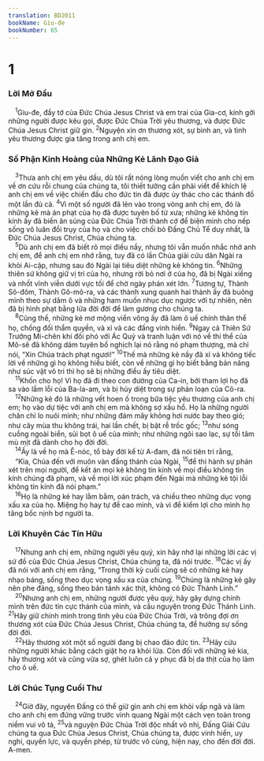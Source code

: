 ```yaml
---
translation: BD2011
bookName: Giu-đe 
bookNumber: 65
---
```


<div class="title"><h1>1</h1><h3>Lời Mở Ðầu</h3></div>
<span class="verse giu_1_1"> <sup>1</sup>Giu-đe, đầy tớ của Ðức Chúa Jesus Christ và em trai của Gia-cơ, kính gởi những người được kêu gọi, được Ðức Chúa Trời yêu thương, và được Ðức Chúa Jesus Christ giữ gìn. </span>
<span class="verse giu_1_2"><sup>2</sup>Nguyện xin ơn thương xót, sự bình an, và tình yêu thương được gia tăng trong anh chị em.<br/></span>
<div class="title"><h3>Số Phận Kinh Hoàng của Những Kẻ Lãnh Ðạo Giả</h3></div>
<span class="verse giu_1_3"> <sup>3</sup>Thưa anh chị em yêu dấu, dù tôi rất nóng lòng muốn viết cho anh chị em về ơn cứu rỗi chung của chúng ta, tôi thiết tưởng cần phải viết để khích lệ anh chị em về việc chiến đấu cho đức tin đã được ủy thác cho các thánh đồ một lần đủ cả. </span>
<span class="verse giu_1_4"><sup>4</sup>Vì một số người đã lẻn vào trong vòng anh chị em, đó là những kẻ mà án phạt của họ đã được tuyên bố từ xưa; những kẻ không tin kính ấy đã biến ân sủng của Ðức Chúa Trời thành cớ để biện minh cho nếp sống vô luân đồi trụy của họ và cho việc chối bỏ Ðấng Chủ Tể duy nhất, là Ðức Chúa Jesus Christ, Chúa chúng ta.<br/></span>
<span class="verse giu_1_5"> <sup>5</sup>Dù anh chị em đã biết rõ mọi điều nầy, nhưng tôi vẫn muốn nhắc nhở anh chị em, để anh chị em nhớ rằng, tuy đã có lần Chúa giải cứu dân Ngài ra khỏi Ai-cập, nhưng sau đó Ngài lại tiêu diệt những kẻ không tin. </span>
<span class="verse giu_1_6"><sup>6</sup>Những thiên sứ không giữ vị trí của họ, nhưng rời bỏ nơi ở của họ, đã bị Ngài xiềng và nhốt vĩnh viễn dưới vực tối để chờ ngày phán xét lớn. </span>
<span class="verse giu_1_7"><sup>7</sup>Tương tự, Thành Sô-đôm, Thành Gô-mô-ra, và các thành xung quanh hai thành ấy đã buông mình theo sự dâm ô và những ham muốn nhục dục ngược với tự nhiên, nên đã bị hình phạt bằng lửa đời đời để làm gương cho chúng ta.<br/></span>
<span class="verse giu_1_8"> <sup>8</sup>Cũng thế, những kẻ mơ mộng viển vông ấy đã làm ô uế chính thân thể họ, chống đối thẩm quyền, và xỉ vả các đấng vinh hiển. </span>
<span class="verse giu_1_9"><sup>9</sup>Ngay cả Thiên Sứ Trưởng Mi-chên khi đối phó với Ác Quỷ và tranh luận với nó về thi thể của Mô-sê đã không dám tuyên bố nghịch lại nó rằng nó phạm thượng, mà chỉ nói, “Xin Chúa trách phạt ngươi!” </span>
<span class="verse giu_1_10"><sup>10</sup>Thế mà những kẻ nầy đã xỉ vả không tiếc lời về những gì họ không hiểu biết, còn về những gì họ biết bằng bản năng như súc vật vô tri thì họ sẽ bị những điều ấy tiêu diệt.<br/></span>
<span class="verse giu_1_11"> <sup>11</sup>Khốn cho họ! Vì họ đã đi theo con đường của Ca-in, bởi tham lợi họ đã sa vào lầm lỗi của Ba-la-am, và bị hủy diệt trong sự phản loạn của Cô-ra.<br/></span>
<span class="verse giu_1_12"> <sup>12</sup>Những kẻ đó là những vết hoen ố trong bữa tiệc yêu thương của anh chị em; họ vào dự tiệc với anh chị em mà không sợ xấu hổ. Họ là những người chăn chỉ lo nuôi mình; như những đám mây không hơi nước bay theo gió; như cây mùa thu không trái, hai lần chết, bị bật rễ trốc gốc; </span>
<span class="verse giu_1_13"><sup>13</sup>như sóng cuồng ngoài biển, sủi bọt ô uế của mình; như những ngôi sao lạc, sự tối tăm mù mịt đã dành cho họ đời đời.<br/></span>
<span class="verse giu_1_14"> <sup>14</sup>Ấy là về họ mà Ê-nóc, tổ bảy đời kể từ A-đam, đã nói tiên tri rằng,<br/> “Kìa, Chúa đến với muôn vàn đấng thánh của Ngài, </span>
<span class="verse giu_1_15"><sup>15</sup>để thi hành sự phán xét trên mọi người, để kết án mọi kẻ không tin kính về mọi điều không tin kính chúng đã phạm, và về mọi lời xúc phạm đến Ngài mà những kẻ tội lỗi không tin kính đã nói phạm.” <br/></span>
<span class="verse giu_1_16"> <sup>16</sup>Họ là những kẻ hay lằm bằm, oán trách, và chiều theo những dục vọng xấu xa của họ. Miệng họ hay tự đề cao mình, và vì để kiếm lợi cho mình họ tâng bốc nịnh bợ người ta.<br/></span>
<div class="title"><h3>Lời Khuyên Các Tín Hữu</h3></div>
<span class="verse giu_1_17"> <sup>17</sup>Nhưng anh chị em, những người yêu quý, xin hãy nhớ lại những lời các vị sứ đồ của Ðức Chúa Jesus Christ, Chúa chúng ta, đã nói trước. </span>
<span class="verse giu_1_18"><sup>18</sup>Các vị ấy đã nói với anh chị em rằng, “Trong thời kỳ cuối cùng sẽ có những kẻ hay nhạo báng, sống theo dục vọng xấu xa của chúng. </span>
<span class="verse giu_1_19"><sup>19</sup>Chúng là những kẻ gây nên phe đảng, sống theo bản tánh xác thịt, không có Ðức Thánh Linh.” <br/></span>
<span class="verse giu_1_20"> <sup>20</sup>Nhưng anh chị em, những người được yêu quý, hãy gây dựng chính mình trên đức tin cực thánh của mình, và cầu nguyện trong Ðức Thánh Linh. </span>
<span class="verse giu_1_21"><sup>21</sup>Hãy giữ chính mình trong tình yêu của Ðức Chúa Trời, và trông đợi ơn thương xót của Ðức Chúa Jesus Christ, Chúa chúng ta, để hưởng sự sống đời đời.<br/></span>
<span class="verse giu_1_22"> <sup>22</sup>Hãy thương xót một số người đang bị chao đảo đức tin. </span>
<span class="verse giu_1_23"><sup>23</sup>Hãy cứu những người khác bằng cách giật họ ra khỏi lửa. Còn đối với những kẻ kia, hãy thương xót và cũng vừa sợ, ghét luôn cả y phục đã bị da thịt của họ làm cho ô uế.<br/></span>
<div class="title"><h3>Lời Chúc Tụng Cuối Thư</h3></div>
<span class="verse giu_1_24"> <sup>24</sup>Giờ đây, nguyện Ðấng có thể giữ gìn anh chị em khỏi vấp ngã và làm cho anh chị em đứng vững trước vinh quang Ngài một cách vẹn toàn trong niềm vui vô tả, </span>
<span class="verse giu_1_25"><sup>25</sup>và nguyện Ðức Chúa Trời độc nhất vô nhị, Ðấng Giải Cứu chúng ta qua Ðức Chúa Jesus Christ, Chúa chúng ta, được vinh hiển, uy nghi, quyền lực, và quyền phép, từ trước vô cùng, hiện nay, cho đến đời đời. A-men.<br/></span>
